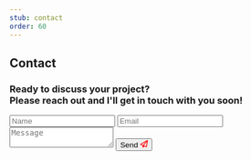 ```yaml
---
stub: contact
order: 60
---
```


## Contact

### Ready to discuss your project? <br /> Please reach out and I'll get in touch with you soon!

<form name="contact" method="POST" data-netlify="true">
  <input type="text" name="name" placeholder="Name" />
  <input type="email" name="email" placeholder="Email" />
  <textarea name="message" placeholder="Message"></textarea>
  <button type="submit">
  Send
  <svg fill="red" stroke-width="1" xmlns="http://www.w3.org/2000/svg" viewBox="0 0 512 512" height="1em" width="1em" style="overflow: visible;"><path d="M16.1 260.2c-22.6 12.9-20.5 47.3 3.6 57.3L160 376v103.3c0 18.1 14.6 32.7 32.7 32.7 9.7 0 18.9-4.3 25.1-11.8l62-74.3 123.9 51.6c18.9 7.9 40.8-4.5 43.9-24.7l64-416c1.9-12.1-3.4-24.3-13.5-31.2s-23.3-7.5-34-1.4l-448 256zm52.1 25.5L409.7 90.6 190.1 336l1.2 1-123.1-51.3zm335.1 139.7-166.6-69.5 214.1-239.3-47.5 308.8z"></path></svg>
  </button>
</form>
